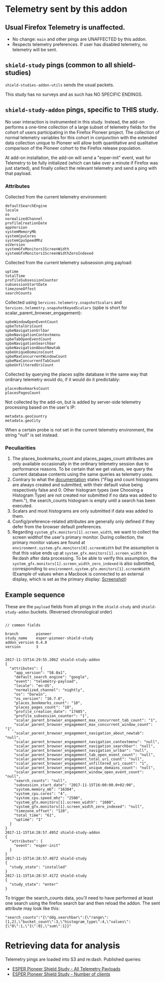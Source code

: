 # Telemetry sent by this addon

## Usual Firefox Telemetry is unaffected.

- No change: `main` and other pings are UNAFFECTED by this addon.
- Respects telemetry preferences.  If user has disabled telemetry, no telemetry will be sent.

## `shield-study` pings (common to all shield-studies)

`shield-studies-addon-utils` sends the usual packets.

This study has no surveys and as such has NO SPECIFIC ENDINGS.

## `shield-study-addon` pings, specific to THIS study.

No user interaction is instrumented in this study. Instead, the add-on performs a one-time collection of a large 
subset of telemetry fields for the cohort of users participating in the Firefox Pioneer project. The collection of 
normal telemetry variables for this cohort in conjunction with the extended data collection unique to Pioneer will 
allow both quantitative and qualitative comparison of the Pioneer cohort to the Firefox release population. 

At add-on installation, the add-on will send a "esper-init" event, wait for Telemetry to be fully initialized 
(which can take over a minute if Firefox was just started), and finally collect the relevant telemetry and send a ping with that payload.

### Attributes

Collected from the current telemetry environment:

```
defaultSearchEngine
locale
os
normalizedChannel
profileCreationDate
appVersion
systemMemoryMb
systemCpuCores
systemCpuSpeedMhz
osVersion
systemGfxMonitors1ScreenWidth
systemGfxMonitors1ScreenWidthZeroIndexed
``` 

Collected from the current telemetry subsession ping payload: 

```
uptime
totalTime
profileSubsessionCounter
subsessionStartDate
timezoneOffest
searchCounts
```

Collected using `Services.telemetry.snapshotScalars` and `Services.telemetry.snapshotKeyedScalars` (spbe is short for scalar_parent_browser_engagement):

```
spbeWindowOpenEventCount
spbeTotalUriCount
spbeNavigationUrlbar
spbeNavigationContextmenu
spbeTabOpenEventCount
spbeNavigationSearchbar
spbeNavigationAboutNewtab
spbeUniqueDomainsCount
spbeMaxConcurrentWindowCount
spbeMaxConcurrentTabCount
spbeUnfilteredUriCount
``` 

Collected by querying the places sqlite database in the same way that ordinary telemetry would do, if it would do it predictably:

```
placesBookmarksCount
placesPagesCount
``` 

Not collected by the add-on, but is added by server-side telemetry processing based on the user's IP:

```
metadata.geoCountry
metadata.geoCity
```

When a certain probe is not set in the current telemetry environment, the string "null" is set instead. 

### Peculiarities

1. The places_bookmarks_count and places_pages_count attributes are only available occasionally in the ordinary telemetry session due to performance reasons. To be certain that we get values, we query the current database contents using the same queries as telemetry uses. 
1. Contrary to what the [documentation](https://firefox-source-docs.mozilla.org/toolkit/components/telemetry/telemetry/data/main-ping.html) states ("Flag and count histograms are always created and submitted, with their default value being respectively false and 0. Other histogram types (see Choosing a Histogram Type) are not created nor submitted if no data was added to them."), the search_counts histogram is empty until a search has been executed.
1. Scalars and most histograms are only submitted if data was added to them.
1. Config/preference-related attributes are generally only defined if they defer from the browser default preferences.
1. Regarding `system_gfx.monitors[1].screen_width`, we want to collect the screen widthof the user's primary monitor. During collection, the primary monitor values are found at `environment.system.gfx.monitors[0].screenWidth` but the assumption is that this value ends up at `system_gfx.monitors[1].screen_width` in Re:dash after data processing. To be able to verify this assumption, the `system_gfx.monitors[1].screen_width_zero_indexed` is also submitted, corresponding to `environment.system.gfx.monitors[1].screenWidth` (Example of values when a Macbook is connected to an external display, which is set as the primary display: [Screenshot](https://www.dropbox.com/s/u3hs2uy3sald4yr/Screenshot%202017-11-03%2014.05.06.png?dl=0))

## Example sequence

These are the `payload` fields from all pings in the `shield-study` and `shield-study-addon` buckets. (Reversed chronological order)

```

// common fields

branch        pioneer
study_name    esper-pioneer-shield-study
addon_version 0.4.0
version       3


2017-11-15T14:29:55.206Z shield-study-addon
{
  "attributes": {
    "app_version": "58.0a1",
    "default_search_engine": "google",
    "event": "telemetry-payload",
    "locale": "en-US",
    "normalized_channel": "nightly",
    "os": "Darwin",
    "os_version": "16.7.0",
    "places_bookmarks_count": "10",
    "places_pages_count": "10",
    "profile_creation_date": "17485",
    "profile_subsession_counter": "1",
    "scalar_parent_browser_engagement_max_concurrent_tab_count": "1",
    "scalar_parent_browser_engagement_max_concurrent_window_count": "1",
    "scalar_parent_browser_engagement_navigation_about_newtab": "null",
    "scalar_parent_browser_engagement_navigation_contextmenu": "null",
    "scalar_parent_browser_engagement_navigation_searchbar": "null",
    "scalar_parent_browser_engagement_navigation_urlbar": "null",
    "scalar_parent_browser_engagement_tab_open_event_count": "null",
    "scalar_parent_browser_engagement_total_uri_count": "null",
    "scalar_parent_browser_engagement_unfiltered_uri_count": "1",
    "scalar_parent_browser_engagement_unique_domains_count": "null",
    "scalar_parent_browser_engagement_window_open_event_count": "null",
    "search_counts": "null",
    "subsession_start_date": "2017-11-15T16:00:00.0+02:00",
    "system.memory_mb": "16384",
    "system_cpu.cores": "4",
    "system_cpu.speed_mhz": "2500",
    "system_gfx.monitors[1].screen_width": "1680",
    "system_gfx.monitors[1].screen_width_zero_indexed": "null",
    "timezone_offset": "120",
    "total_time": "61",
    "uptime": "1"
  }
}
2017-11-15T14:28:57.495Z shield-study-addon
{
  "attributes": {
    "event": "esper-init"
  }
}
2017-11-15T14:28:57.487Z shield-study
{
  "study_state": "installed"
}
2017-11-15T14:28:57.417Z shield-study
{
  "study_state": "enter"
}

```

To trigger the search_counts data, you'll need to have performed at least one search using the firefox search bar and then reload the addon. 
The sent attribute may look like this:

```
"search_counts":"{\"ddg.searchbar\":{\"range\":[1,2],\"bucket_count\":3,\"histogram_type\":4,\"values\":{\"0\":1,\"1\":0},\"sum\":1}}"
```

# Retrieving data for analysis

Telemetry pings are loaded into S3 and re:dash. Published queries:

* [ESPER Pioneer Shield Study - All Telemetry Payloads](https://sql.telemetry.mozilla.org/queries/48557/source)
* [ESPER Pioneer Shield Study - Number of clients](https://sql.telemetry.mozilla.org/queries/48440/source)
